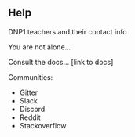 ## Help

DNP1 teachers and their contact info

You are not alone...

Consult the docs... [link to docs]

Communities:
- Gitter
- Slack
- Discord
- Reddit
- Stackoverflow